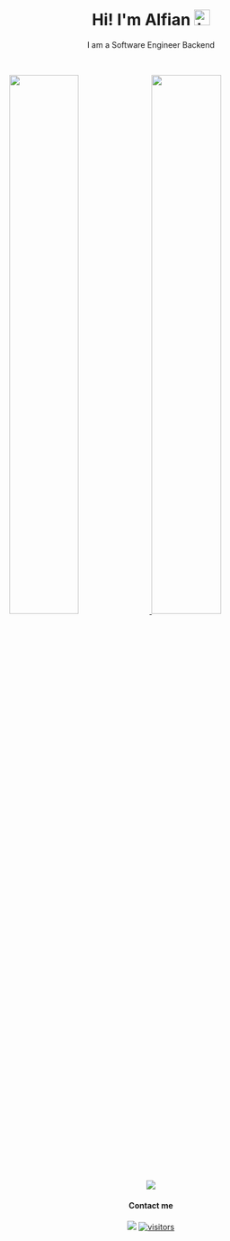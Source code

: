 <h1 align="center"> Hi! I'm Alfian <img src="https://user-images.githubusercontent.com/1303154/88677602-1635ba80-d120-11ea-84d8-d263ba5fc3c0.gif" width="28px" alt="hi"></h1>
 
<p align="center">I am a Software Engineer Backend</p>
<!--
**alfiancikoa/alfiancikoa** is a ✨ _special_ ✨ repository because its `README.md` (this file) appears on your GitHub profile.

Here are some ideas to get you started:

- 🔭 I’m currently working on ...
- 🌱 I’m currently learning ...
- 👯 I’m looking to collaborate on ...
- 🤔 I’m looking for help with ...
- 💬 Ask me about ...
- 📫 How to reach me: ...
- 😄 Pronouns: ...
- ⚡ Fun fact: ... 
-->
 

<div align="center">
  <a href="https://open.spotify.com/user/x581mo2ixpe8y0ug4sd5ap98b">
    <img src="https://readme-spotify-tingz.vercel.app/api/now-playing">
  </a>
</div>

<br>
-----

 <h3 align="left">GitHub Stats</h3>
 
<!-- Warna Putih -->
<!-- Warna Putih -->
<!-- <a href="https://github.com/alfiancikoa">
  <img src="https://github-readme-stats.vercel.app/api?username=alfiancikoa&show_icons=true&hide_border=true" />
</a> -->
<!-- Warna Hitam -->
<!-- <a href="https://github.com/alfiancikoa">
  <img align="centre" src="https://github-readme-stats.vercel.app/api?username=alfiancikoa&count_private=true&include_all_commits=true&show_icons=true&title_color=007bff&text_color=e7e7e7&icon_color=007bff&bg_color=171c28" />
</a>
  
![Top Langs](https://github-readme-stats.vercel.app/api/top-langs/?username=alfiancikoa&layout=compact&title_color=007bff&text_color=e7e7e7&icon_color=007bff&bg_color=171c28) -->
<br/>
<p align="left">
  <a href="https://github.com/alfiancikoa">
  <img width="49.5%" src="https://github-readme-stats.vercel.app/api?username=alfiancikoa&show_icons=true&theme=gruvbox&hide_border=true" />
    <img width="49.5%" src="https://github-readme-streak-stats.herokuapp.com/?user=alfiancikoa&theme=gruvbox&hide_border=true" />
  </a>
</p>
<br>

<div align="center">
<a target="github.com/alfiancikoa"><img src="https://github-readme-stats.vercel.app/api/top-langs/?username=alfiancikoa&layout=compact&title_color=007bff&text_color=e7e7e7&icon_color=007bff&bg_color=171c28"</a>
</div>

<!--  Grafik -->
<!-- [![Abhigyan Trips' Activity Graph](https://activity-graph.herokuapp.com/graph?username=alfiancikoa&custom_title=alfiancikoa%20Trips's%20Contribution%20Graph&theme=gruvbox&bg_color=282828&hide_border=true&line=d1a01f&point=c58545)] -->

 <div align="center">
<!--  ## 📧 Contact me -->
<h4>Contact me</h4>
  
[<img src="https://img.shields.io/badge/linkedin-%230077B5.svg?&style=for-the-badge&logo=linkedin&logoColor=white" />](https://www.linkedin.com/in/alfianlolo/)  [![visitors](https://komarev.com/ghpvc/?username=alfiancikoa&style=flat-square)](https://github.com/alfiancikoa)
</div>
